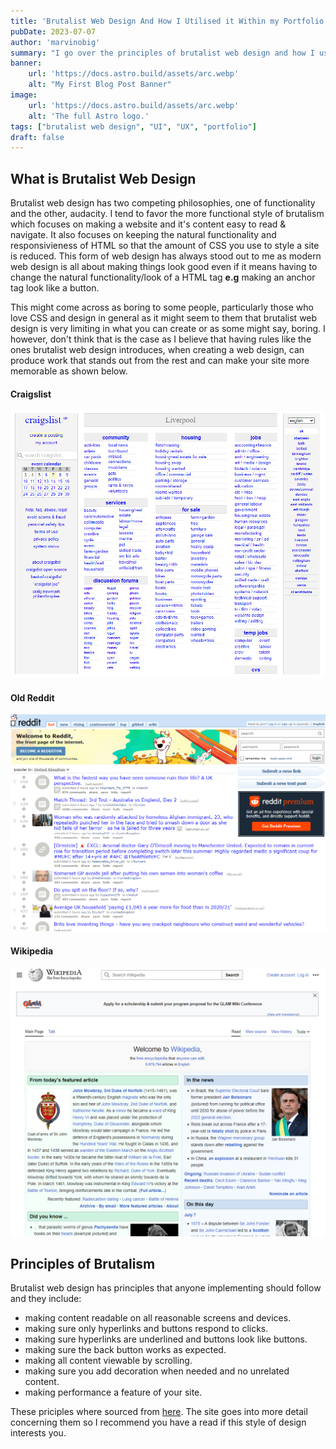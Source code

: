 ```yaml
---
title: 'Brutalist Web Design And How I Utilised it Within my Portfolio Design'
pubDate: 2023-07-07
author: 'marvinobig'
summary: "I go over the principles of brutalist web design and how I used it to design my portfolio"
banner:
    url: 'https://docs.astro.build/assets/arc.webp'
    alt: "My First Blog Post Banner"
image:
    url: 'https://docs.astro.build/assets/arc.webp' 
    alt: 'The full Astro logo.'
tags: ["brutalist web design", "UI", "UX", "portfolio"]
draft: false
---
```


## What is Brutalist Web Design

Brutalist web design has two competing philosophies, one of functionality and the other, audacity. I tend to favor the more functional style of brutalism which focuses on making a website and it's content easy to read & navigate. It also focuses on keeping the natural functionality and responsivieness of HTML so that the amount of CSS you use to style a site is reduced. This form of web design has always stood out to me as modern web design is all about making things look good even if it means having to change the natural functionality/look of a HTML tag **e.g** making an anchor tag look like a button.

This might come across as boring to some people, particularly those who love CSS and design in general as it might seem to them that brutalist web design is very limiting in what you can create or as some might say, boring. I however, don't think that is the case as I believe that having rules like the ones brutalist web design introduces, when creating a web design, can produce work that stands out from the rest and can make your site more memorable as shown below.

#### Craigslist

![craigs list](../../assets/images/blog-imgs/mo-1/craigslist.png)

#### Old Reddit

![old reddit](../../assets/images/blog-imgs/mo-1/old-reddit.png)

#### Wikipedia

![wikipedia](../../assets/images/blog-imgs/mo-1/wikipedia.png)

## Principles of Brutalism

Brutalist web design has principles that anyone implementing should follow and they include:

- making content readable on all reasonable screens and devices.
- making sure only hyperlinks and buttons respond to clicks.
- making sure hyperlinks are underlined and buttons look like buttons.
- making sure the back button works as expected.
- making all content viewable by scrolling.
- making sure you add decoration when needed and no unrelated content.
- making performance a feature of your site.

These priciples where sourced from [here](https://brutalist-web.design/). The site goes into more detail concerning them so I recommend you have a read if this style of design interests you.
